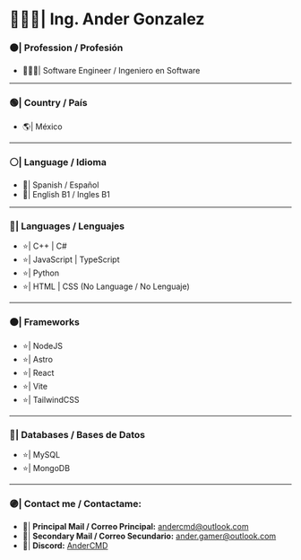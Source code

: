 
# 👨🏻‍💻| Ing. Ander Gonzalez

### ⚫| Profession / Profesión
- 👨🏻‍🎓| Software Engineer / Ingeniero en Software

------------

### 🟢| Country / País
- 🌎| México

------------

### ⚪| Language / Idioma
- 💬| Spanish / Español
- 💬| English B1 / Ingles B1

------------

### 🔵| Languages / Lenguajes
- ⭐| C++ | C#
- ⭐| JavaScript | TypeScript
- ⭐| Python
- ⭐| HTML | CSS (No Language / No Lenguaje)

------------

### 🟠| Frameworks
- ⭐| NodeJS
- ⭐| Astro
- ⭐| React
- ⭐| Vite
- ⭐| TailwindCSS

------------

### 🔴| Databases / Bases de Datos
- ⭐| MySQL
- ⭐| MongoDB

------------

### 🟣| Contact me / Contactame:
- 📧| **Principal Mail / Correo Principal:** andercmd@outlook.com
- 📧| **Secondary Mail / Correo Secundario:** ander.gamer@outlook.com
- 💬| **Discord:** [AnderCMD](https://discordapp.com/users/AnderCMD)

